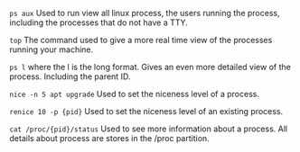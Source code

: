 `ps aux`
Used to run view all linux process, the users running the process, including the processes that do not have a TTY.

`top`
The command used to give a more real time view of the processes running your machine.

`ps l`
where the l is the long format. Gives an even more detailed view of the process. Including the parent ID.

`nice -n 5 apt upgrade`
Used to set the niceness level of a process.

`renice 10 -p {pid}`
Used to set the niceness level of an existing process.

`cat /proc/{pid}/status`
Used to see more information about a process. All details about process are stores in the /proc partition.